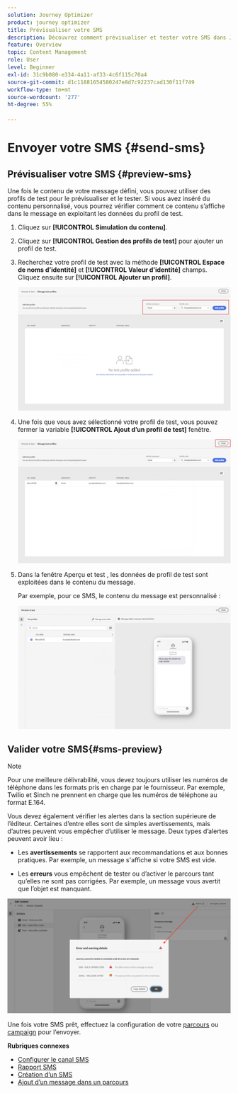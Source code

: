 ```yaml
---
solution: Journey Optimizer
product: journey optimizer
title: Prévisualiser votre SMS
description: Découvrez comment prévisualiser et tester votre SMS dans Journey Optimizer
feature: Overview
topic: Content Management
role: User
level: Beginner
exl-id: 31c9b080-e334-4a11-af33-4c6f115c70a4
source-git-commit: d1c11881654580247e8d7c92237cad130f11f749
workflow-type: tm+mt
source-wordcount: '277'
ht-degree: 55%

---
```


# Envoyer votre SMS {#send-sms}

## Prévisualiser votre SMS {#preview-sms}

Une fois le contenu de votre message défini, vous pouvez utiliser des profils de test pour le prévisualiser et le tester. Si vous avez inséré du contenu personnalisé, vous pourrez vérifier comment ce contenu s’affiche dans le message en exploitant les données du profil de test.

1. Cliquez sur **[!UICONTROL Simulation du contenu]**.

1. Cliquez sur **[!UICONTROL Gestion des profils de test]** pour ajouter un profil de test.

1. Recherchez votre profil de test avec la méthode **[!UICONTROL Espace de noms d’identité]** et **[!UICONTROL Valeur d’identité]** champs. Cliquez ensuite sur **[!UICONTROL Ajouter un profil]**.

   ![](assets/sms_preview_3.png)

1. Une fois que vous avez sélectionné votre profil de test, vous pouvez fermer la variable **[!UICONTROL Ajout d’un profil de test]** fenêtre.

   ![](assets/sms_preview_1.png)

1. Dans la fenêtre Aperçu et test , les données de profil de test sont exploitées dans le contenu du message.

   Par exemple, pour ce SMS, le contenu du message est personnalisé :

   ![](assets/sms_preview_2.png)

## Valider votre SMS{#sms-preview}

>[!NOTE]
>
> Pour une meilleure délivrabilité, vous devez toujours utiliser les numéros de téléphone dans les formats pris en charge par le fournisseur. Par exemple, Twilio et Sinch ne prennent en charge que les numéros de téléphone au format E.164.

Vous devez également vérifier les alertes dans la section supérieure de l’éditeur.  Certaines d’entre elles sont de simples avertissements, mais d’autres peuvent vous empêcher d’utiliser le message. Deux types d’alertes peuvent avoir lieu :

* Les **avertissements** se rapportent aux recommandations et aux bonnes pratiques. Par exemple, un message s&#39;affiche si votre SMS est vide.

* Les **erreurs** vous empêchent de tester ou d’activer le parcours tant qu’elles ne sont pas corrigées. Par exemple, un message vous avertit que l’objet est manquant.

![](assets/sms-alert-button.png)

Une fois votre SMS prêt, effectuez la configuration de votre [parcours](../building-journeys/journey-gs.md) ou [campaign](../campaigns/create-campaign.md) pour l’envoyer.

**Rubriques connexes**

* [Configurer le canal SMS](sms-configuration.md)
* [Rapport SMS](../reports/journey-global-report.md#sms-global)
* [Création dʼun SMS](create-sms.md)
* [Ajout dʼun message dans un parcours](../building-journeys/journeys-message.md)
